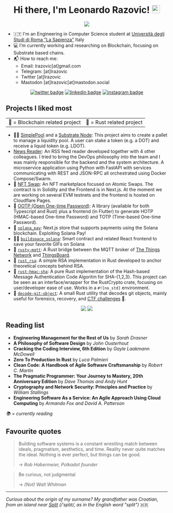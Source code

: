 <div align="center">
   <h1>Hi there, I'm Leonardo Razovic! <img src="https://media.giphy.com/media/hvRJCLFzcasrR4ia7z/giphy.gif" width="25px"> </h1>   
   <img src="https://pronoun.cyou/x/y?subject=He&object=Him&height=18"> 
</div>


- 🇮🇹 I'm an Engineering in Computer Science student at [Università degli Studi di Roma "La Sapienza"](https://www.uniroma1.it/en/pagina-strutturale/home) Italy
- 💻 I’m currently working and researching on Blockchain, focusing on Substrate based chains.
- 📬 How to reach me:
   - Email: lrazovic[at]gmail.com
   - Telegram: [at]lrazovic
   - Twitter [at]lrazovic
   - Mastodon [at]lrazovic[at]mastodon.social

<div align="center">
   <a href="https://twitter.com/lrazovic"><img src="https://img.shields.io/badge/twitter-@lrazovic-%231FA1F1?style=flat&amp;logo=twitter&amp;logoColor=white" alt="twitter badge"></a>
   <a href="https://www.linkedin.com/in/leonardo-razovic-4b20b1121/"><img src="https://img.shields.io/badge/linkedin-lrazovic-%230177B5?style=flat&amp;logo=linkedin" alt="linkedin badge"></a>
   <a href="https://www.instagram.com/lrazovic"><img src="https://img.shields.io/badge/instagram-@lrazovic-%23E4415F?style=flat&amp;logo=instagram&amp;logoColor=white" alt="instagram badge"></a>
</div>

## Projects I liked most

<div align="center">
<table class="tg">
<tbody>
  <tr>
    <td class="tg-0pky">🦄 = Blockchain related project</td>
    <td class="tg-0pky">🦀 = Rust related project</td>
  </tr>
</tbody>
</table>
</div>

* 🦄🦀 [SimplePool](https://github.com/lrazovic/lrazovic_pallet) and a [Substrate Node](https://github.com/lrazovic/substrate-node): This project aims to create a pallet to manage a liquidity pool. A user can stake a token (e.g. a DOT) and receive a liquid token (e.g. LDOT).
* [News Reader](https://github.com/lrazovic/advanced_programming): An RSS feed reader developed together with 4 other colleagues. I tried to bring the DevOps philosophy into the team and I was mainly responsible for the backend and the system architecture. A microservice application using Python with FastAPI with services communicating with REST and JSON-RPC all orchestrated using Docker Compose/Swarm.
* 🦄 [NFT Swap](https://github.com/Andrea98Palermo/NFTswap): An NFT marketplace focused on Atomic Swaps. The contract is in Solidity and the Frontend is in Next.js. At the moment we are working on several EVM testnets and the frontend is hosted on Cloudflare Pages.
* 🦀 [OOTP (Open One-time Password)](https://github.com/odroe/ootp): A library (available for both Typescript and Rust) plus a frontend (in Flutter) to generate HOTP (HMAC-based One-time Password) and TOTP (Time-based One-time Password).
* 🦄 [`solana_pay`](https://github.com/lrazovic/solana-pay): Next.js store that supports payments using the Solana blockchain. Exploiting Solana Pay!
* 🦄🦀 [`buildspace_solana`](https://github.com/lrazovic/buildspace_solana): Smart contract and related React frontend to save your favorite GIFs on Solana
* 🦀 [`rusty-mqtt`](https://github.com/lrazovic/rusty-mqtt): A Rust bridge between the MQTT broker of [The Things Network](https://www.thethingsnetwork.org/) and [ThingsBoard](https://thingsboard.io/).
* 🦀 [`rust_rsa`](https://github.com/lrazovic/rust_rsa): A simple RSA implementation in Rust developed to anchor theoretical concepts behind RSA.
* 🦀 [`rust-hmac-sha`](https://github.com/lrazovic/rust-hmac-sha): A pure Rust implementation of the Hash-based Message Authentication Code Algoritm for SHA-{1,2,3}. This project can be seen as an interface/wrapper for the RustCrypto crate, focusing on user/developer ease of use. Works in a `#![no_std]` environment.
* 🦀 [`decode-git-object`](https://github.com/lrazovic/decode-git-object): A small Rust utility that decodes git objects, mainly useful for forensics, recovery, and [CTF challenges](https://en.wikipedia.org/wiki/Capture_the_flag_(cybersecurity)) 🚩.


<div align="center">
  <img src="https://github-readme-stats.vercel.app/api/top-langs/?username=lrazovic&hide=html&layout=compact"> 
  <img src="https://github-readme-stats.vercel.app/api?username=lrazovic&show_icons=true&count_private=true"> 
</div>

## Reading list
* **Engineering Management for the Rest of Us** by *Sarah Drasner*
* **A Philosophy of Software Design** by *John Ousterhout*
* **Cracking the Coding Interview, 6th Edition** by *Gayle Laakmann McDowell*
* **Zero To Production In Rust** by *Luca Palmieri*
* **Clean Code: A Handbook of Agile Software Craftsmanship** by *Robert C. Martin*
* **The Pragmatic Programmer: Your Journey to Mastery, 20th Anniversary Edition** by *Dave Thomas and Andy Hunt*
* **Cryptography and Network Security: Principles and Practice** by *William Stallings*
* **Engineering Software As a Service: An Agile Approach Using Cloud Computing** by *Armando Fox and David A. Patterson*

*📚 = currently reading*

## Favourite quotes
> Building software systems is a constant wrestling match between ideals, pragmatism, aesthetics, and time. Reality never quite matches the ideal. Nothing is ever perfect, but things can be good.
> 
> -> <cite> Rob Habermeier, Polkadot founder</cite>

> Be curious, not judgmental
> 
> -> <cite> (Not) Walt Whitman </cite>

---

*Curious about the origin of my surname? My grandfather was Croatian, from an island near [Split](https://en.wikipedia.org/wiki/Split,_Croatia) (/ˈsplɪt/, as in the English word "split")* 🇭🇷
